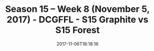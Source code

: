 ---
title: Season 15 – Week 8 (November 5, 2017) - DCGFFL - S15 Graphite vs S15 Forest
teams-score:
- team: _teams/s15-graphite.md
  score: 13
- team: _teams/s15-forest.md
  score: 27
mvp: Peter Pham, Lindsey Walton
game-ball: Mark Knobbe, Chris Rybicki
sportsperson: Vinnie DeRight, Bill Cammas
season: 15
week: 8
date: '2017-11-06T18:18:16'
pageid: season-15-week-8-november-5-2017-5684-vs-5682
---